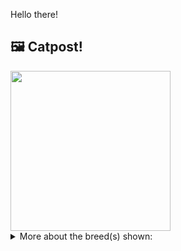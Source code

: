 Hello there!



## 🖼️ Catpost!

<sub>
    <img src="https://cdn2.thecatapi.com/images/__tqyLW91.jpg" height="256">
</sub>


<details>
<summary>More about the breed(s) shown:</summary>

Breed: Siamese

Description: While Siamese cats are extremely fond of their people, they will follow you around and supervise your every move, being talkative and opinionated. They are a demanding and social cat, that do not like being left alone for long periods.

Links:
<ul>
  <li>CFA http://cfa.org/Breeds/BreedsSthruT/Siamese.aspx</li>
  <li>Wikipedia https://en.wikipedia.org/wiki/Siamese_(cat)</li>
</ul> 

</details>
